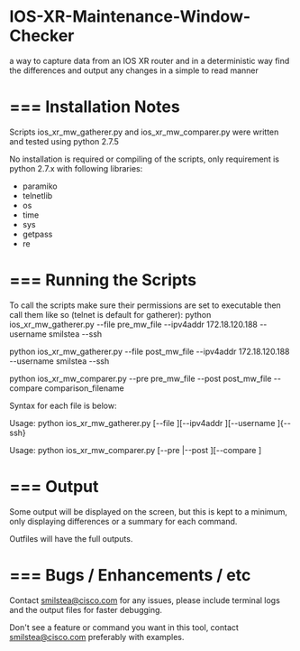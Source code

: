 # IOS-XR-Maintenance-Window-Checker
a way to capture data from an IOS XR router and in a deterministic way find the differences and output any changes in a simple to read manner


===
Installation Notes
===
Scripts ios_xr_mw_gatherer.py and ios_xr_mw_comparer.py were written and tested using python 2.7.5

No installation is required or compiling of the scripts, only requirement is python 2.7.x with following libraries:
- paramiko
- telnetlib
- os
- time
- sys
- getpass
- re


===
Running the Scripts
===
To call the scripts make sure their permissions are set to executable then call them like so (telnet is default for gatherer):
python ios_xr_mw_gatherer.py --file pre_mw_file --ipv4addr 172.18.120.188 --username smilstea --ssh

python ios_xr_mw_gatherer.py --file post_mw_file --ipv4addr 172.18.120.188 --username smilstea --ssh

python ios_xr_mw_comparer.py --pre pre_mw_file --post post_mw_file --compare comparison_filename


Syntax for each file is below:

Usage: python ios_xr_mw_gatherer.py [--file <filename>][--ipv4addr <ipv4 address>][--username <username>]{--ssh}

Usage: python ios_xr_mw_comparer.py [--pre <filename>|--post <filename>][--compare <filename>]


===
Output
===
Some output will be displayed on the screen, but this is kept to a minimum, only displaying differences or a summary for each command.

Outfiles will have the full outputs.

===
Bugs / Enhancements / etc
===
Contact smilstea@cisco.com for any issues, please include terminal logs and the output files for faster debugging.

Don't see a feature or command you want in this tool, contact smilstea@cisco.com preferably with examples.
